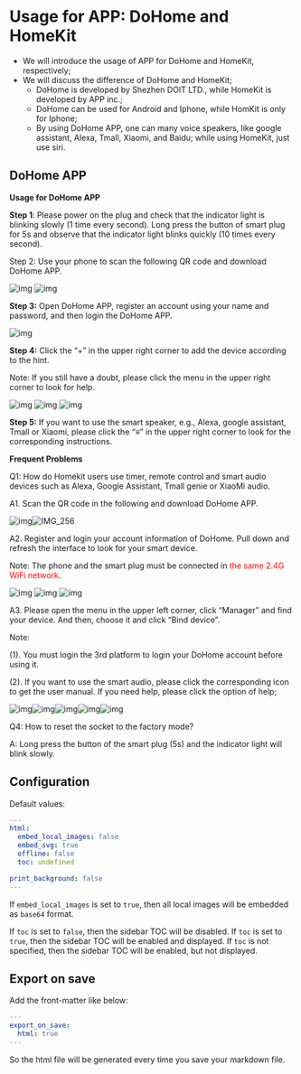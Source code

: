 # Usage for APP: DoHome and HomeKit 

* We will introduce the usage of APP for DoHome and HomeKit, respectively;
* We will discuss the difference of DoHome and HomeKit;
  * DoHome is developed by Shezhen DOIT LTD., while HomeKit is developed by APP inc.;
  * DoHome can be used for Android and Iphone, while HomKit is only for Iphone;
  * By using DoHome APP, one can many voice speakers, like google assistant, Alexa, Tmall, Xiaomi, and Baidu; while using HomeKit, just use siri. 

## DoHome APP

**Usage for DoHome APP**

**Step 1**: Please power on the plug and check that the indicator light is blinking slowly (1 time every second). Long press the button of smart plug for 5s and observe that the indicator light blinks quickly (10 times every second).

 Step 2: Use your phone to scan the following QR code and download DoHome APP.

![img](https://raw.githubusercontent.com/SmartArduino.github.io/blog/docsImage/blob/master/usageforAPP/clip_image002.jpg)
![img](https://raw.githubusercontent.com/SmartArduino/docsImage/blob/master/usageforAPP/clip_image003.png)

 **Step 3:** Open DoHome APP, register an account using your name and password, and then login the DoHome APP.

 

![img](https://github.com/SmartArduino/docsImage/blob/master/usageforAPP/clip_image005.jpg)

 

 

 

 

 

**Step 4:** Click the “+” in the upper right corner to add the device according to the hint.

Note: If you still have a doubt, please click the menu in the upper right corner to look for help.

 

![img](https://github.com/SmartArduino/docsImage/blob/master/usageforAPP/clip_image007.jpg)
![img](https://github.com/SmartArduino/docsImage/blob/master/usageforAPP/clip_image009.jpg)
![img](https://github.com/SmartArduino/docsImage/blob/master/usageforAPP/clip_image011.jpg)

 

**Step 5:** If you want to use the smart speaker, e.g., Alexa, google assistant, Tmall or Xiaomi, please click the “≡” in the upper right corner to look for the corresponding instructions.

**Frequent Problems**

Q1: How do Homekit users use timer, remote control and smart audio devices such as Alexa, Google Assistant, Tmall genie or XiaoMi audio. 

A1. Scan the QR code in the following and download DoHome APP.

![img](https://github.com/SmartArduino/docsImage/blob/master/usageforAPP/clip_image012.jpg)![IMG_256](https://github.com/SmartArduino/docsImage/blob/master/usageforAPP/clip_image014.jpg)

A2. Register and login your account information of DoHome. Pull down and refresh the interface to look for your smart device.

Note: The phone and the smart plug must be connected in <font color=red>the same 2.4G WiFi network</font>.

 

![img](https://github.com/SmartArduino/docsImage/blob/master/usageforAPP/clip_image007.jpg)
![img](https://github.com/SmartArduino/docsImage/blob/master/usageforAPP/clip_image011.jpg)
![img](https://github.com/SmartArduino/docsImage/blob/master/usageforAPP/clip_image015.jpg)

A3. Please open the menu in the upper left corner, click “Manager” and find your device. And then, choose it and click “Bind device”. 

Note: 

(1). You must login the 3rd platform to login your DoHome account before using it.

(2). If you want to use the smart audio, please click the corresponding icon to get the user manual. If you need help, please click the option of help; 

![img](https://github.com/SmartArduino/docsImage/blob/master/usageforAPP/clip_image016.jpg)![img](https://github.com/SmartArduino/docsImage/blob/master/usageforAPP/clip_image011.jpg)![img](https://github.com/SmartArduino/docsImage/blob/master/usageforAPP/clip_image018.jpg)![img](https://github.com/SmartArduino/docsImage/blob/master/usageforAPP/clip_image020.jpg)![img](https://github.com/SmartArduino/docsImage/blob/master/usageforAPP/clip_image022.jpg)

 

Q4: How to reset the socket to the factory mode?

A: Long press the button of the smart plug (5s) and the indicator light will blink slowly.



## Configuration  
Default values:  
```yaml
---
html:
  embed_local_images: false
  embed_svg: true
  offline: false
  toc: undefined

print_background: false
---
```

If `embed_local_images` is set to `true`, then all local images will be embedded as `base64` format.  

If `toc` is set to `false`, then the sidebar TOC will be disabled. If `toc` is set to `true`, then the sidebar TOC will be enabled and displayed. If `toc` is not specified, then the sidebar TOC will be enabled, but not displayed.

## Export on save  
Add the front-matter like below:  
```yaml
---
export_on_save:
  html: true
---
```
So the html file will be generated every time you save your markdown file.  
